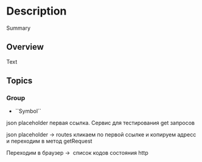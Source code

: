# Description

<!--@START_MENU_TOKEN@-->Summary<!--@END_MENU_TOKEN@-->

## Overview

<!--@START_MENU_TOKEN@-->Text<!--@END_MENU_TOKEN@-->

## Topics

### <!--@START_MENU_TOKEN@-->Group<!--@END_MENU_TOKEN@-->

- <!--@START_MENU_TOKEN@-->``Symbol``<!--@END_MENU_TOKEN@-->

json placeholder первая ссылка. Сервис для тестирования get запросов

json placeholder -> routes
кликаем по первой ссылке и копируем адресс и переходим в метод getRequest

Переходим в браузер ->
 список кодов состояния http
